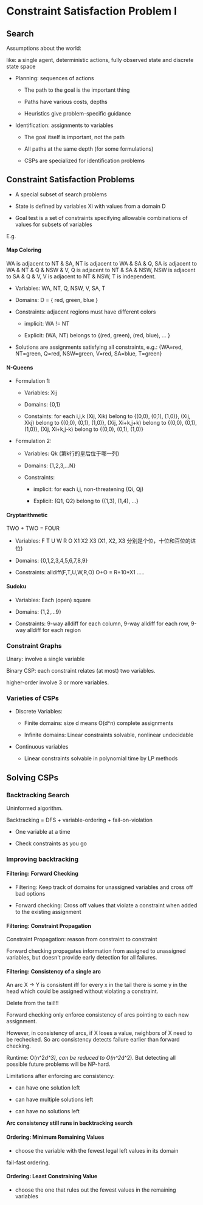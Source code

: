 # Constraint Satisfaction Problem I

## Search

Assumptions about the world:

like: a single agent, deterministic actions, fully observed state and discrete state space

- Planning: sequences of actions

	- The path to the goal is the important thing

	- Paths have various costs, depths

	- Heuristics give problem-specific guidance

- Identification: assignments to variables

	- The goal itself is important, not the path

	- All paths at the same depth (for some formulations)

	- CSPs are specialized for identification problems

## Constraint Satisfaction Problems

- A special subset of search problems

- State is defined by variables Xi with values from a domain D 

- Goal test is a set of constraints specifying allowable combinations of values for subsets of variables

E.g.

#### Map Coloring

WA is adjacent to NT & SA, NT is adjacent to WA & SA & Q, SA is adjacent to WA & NT & Q & NSW & V, Q is adjacent to NT & SA & NSW, NSW is adjacent to SA & Q & V, V is adjacent to NT & NSW, T is independent.
         
- Variables: WA, NT, Q, NSW, V, SA, T

- Domains: D = { red, green, blue }

- Constraints: adjacent regions must have different colors

	- implicit: WA != NT

	- Explicit: (WA, NT) belongs to {(red, green), (red, blue), ... }

- Solutions are assignments satisfying all constraints, e.g.: {WA=red, NT=green, Q=red, NSW=green, V=red, SA=blue, T=green}

#### N-Queens

- Formulation 1:

	- Variables: Xij

	- Domains: {0,1}

	- Constaints: for each i,j,k (Xij, Xik) belong to {(0,0), (0,1), (1,0)}, (Xij, Xkj) belong to {(0,0), (0,1), (1,0)}, (Xij, Xi+k,j+k) belong to {(0,0), (0,1), (1,0)}, (Xij, Xi+k,j-k) belong to {(0,0), (0,1), (1,0)}

- Formulation 2:

	- Variables: Qk (第k行的皇后位于哪一列)

	- Domains: {1,2,3,...N}

	- Constraints: 
	
		- implicit: for each i,j, non-threatening (Qi, Qj)

		- Explicit: (Q1, Q2) belong to {(1,3), (1,4), ...}

#### Cryptarithmetic

TWO + TWO = FOUR

- Variables: F T U W R O X1 X2 X3 (X1, X2, X3 分别是个位，十位和百位的进位)

- Domains: {0,1,2,3,4,5,6,7,8,9}

- Constraints: alldiff(F,T,U,W,R,O) O+O = R+10*X1 .....

#### Sudoku

- Variables: Each (open) square

- Domains: {1,2,...9}

- Constraints: 9-way alldiff for each column, 9-way alldiff for each row, 9-way alldiff for each region

### Constraint Graphs

Unary: involve a single variable

Binary CSP: each constraint relates (at most) two variables.

higher-order involve 3 or more variables.


### Varieties of CSPs

- Discrete Variables: 

	- Finite domains: size d means O(d^n) complete assignments
	
	- Infinite domains: Linear constraints solvable, nonlinear undecidable

- Continuous variables

	- Linear constraints solvable in polynomial time by LP methods

## Solving CSPs

### Backtracking Search

Uninformed algorithm.

Backtracking = DFS + variable-ordering + fail-on-violation

- One variable at a time

- Check constraints as you go

### Improving backtracking

#### Filtering: Forward Checking

- Filtering: Keep track of domains for unassigned variables and cross off bad options

- Forward checking: Cross off values that violate a constraint when added to the existing assignment

#### Filtering: Constraint Propagation

Constraint Propagation: reason from constraint to constraint

Forward checking propagates information from assigned to unassigned variables, but doesn't provide early detection for all failures.

#### Filtering: Consistency of a single arc

An arc X -> Y is consistent iff for every x in the tail there is some y in the head which could be assigned without violating a constraint.

Delete from the tail!!!

Forward checking only enforce consistency of arcs pointing to each new assignment.

However, in consistency of arcs, if X loses a value, neighbors of X need to be rechecked. So arc consistency detects failure earlier than forward checking.

Runtime: O(n^2*d^3), can be reduced to O(n^2*d^2). But detecting all possible future problems will be NP-hard.

Limitations after enforcing arc consistency:

- can have one solution left

- can have multiple solutions left

- can have no solutions left

**Arc consistency still runs in backtracking search**

#### Ordering: Minimum Remaining Values

- choose the variable with the fewest legal left values in its domain

fail-fast ordering.

#### Ordering: Least Constraining Value

- choose the one that rules out the fewest values in the remaining variables


